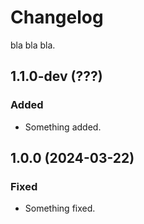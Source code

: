 # Changelog

bla bla bla.

## 1.1.0-dev (???)

### Added

- Something added.

## 1.0.0 (2024-03-22)

### Fixed

- Something fixed.
